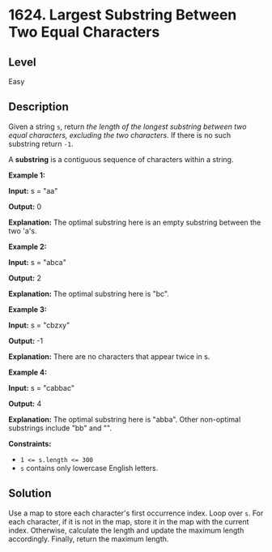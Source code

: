 # 1624. Largest Substring Between Two Equal Characters
## Level
Easy

## Description
Given a string `s`, return *the length of the longest substring between two equal characters, excluding the two characters*. If there is no such substring return `-1`.

A **substring** is a contiguous sequence of characters within a string.

**Example 1:**

**Input:** s = "aa"

**Output:** 0

**Explanation:** The optimal substring here is an empty substring between the two 'a's.

**Example 2:**

**Input:** s = "abca"

**Output:** 2

**Explanation:** The optimal substring here is "bc".

**Example 3:**

**Input:** s = "cbzxy"

**Output:** -1

**Explanation:** There are no characters that appear twice in s.

**Example 4:**

**Input:** s = "cabbac"

**Output:** 4

**Explanation:** The optimal substring here is "abba". Other non-optimal substrings include "bb" and "".

**Constraints:**

* `1 <= s.length <= 300`
* `s` contains only lowercase English letters.

## Solution
Use a map to store each character's first occurrence index. Loop over `s`. For each character, if it is not in the map, store it in the map with the current index. Otherwise, calculate the length and update the maximum length accordingly. Finally, return the maximum length.
